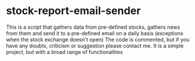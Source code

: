 # stock-report-email-sender
This is a script that gathers data from pre-defined stocks, gathers news from them and send it to a pre-defined email on a daily basis (exceptions when the stock exchange doesn't open)
The code is commented, but if you have any doubts, criticism or suggestion please contact me.
It is a simple project, but with a broad range of functionalities
